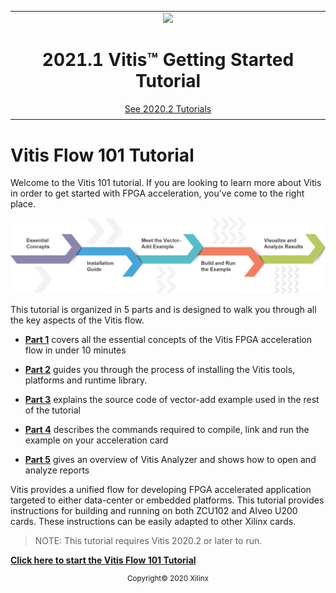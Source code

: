 <table class="sphinxhide">
 <tr>
   <td align="center"><img src="https://www.xilinx.com/content/dam/xilinx/imgs/press/media-kits/corporate/xilinx-logo.png" width="30%"/><h1>2021.1 Vitis™ Getting Started Tutorial</h1>
   <a href="https://github.com/Xilinx/Vitis-Tutorials/tree/2020.1">See 2020.2 Tutorials</a>
   </td>
 </tr>
 <tr>
 <td>
 </td>
 </tr>
</table>

# Vitis Flow 101 Tutorial

Welcome to the Vitis 101 tutorial. If you are looking to learn more about Vitis in order to get started with FPGA acceleration, you've come to the right place.

![img](./images/vitis_101.png)



This tutorial is organized in 5 parts and is designed to walk you through all the key aspects of the Vitis flow.

* [**Part 1**](./Part1.md) covers all the essential concepts of the Vitis FPGA acceleration flow in under 10 minutes

* [**Part 2**](./Part2.md) guides you through the process of installing the Vitis tools, platforms and runtime library.

* [**Part 3**](./Part3.md) explains the source code of vector-add example used in the rest of the tutorial

* [**Part 4**](./Part4.md) describes the commands required to compile, link and run the example on your acceleration card

* [**Part 5**](./Part5.md) gives an overview of Vitis Analyzer and shows how to open and analyze reports



Vitis provides a unified flow for developing FPGA accelerated application targeted to either data-center or embedded platforms. This tutorial provides instructions for building and running on both ZCU102 and Alveo U200 cards. These instructions can be easily adapted to other Xilinx cards.

> NOTE: This tutorial requires Vitis 2020.2 or later to run.

[**Click here to start the Vitis Flow 101 Tutorial**](./Part1.md)



<p align="center"><sup>Copyright&copy; 2020 Xilinx</sup></p>


